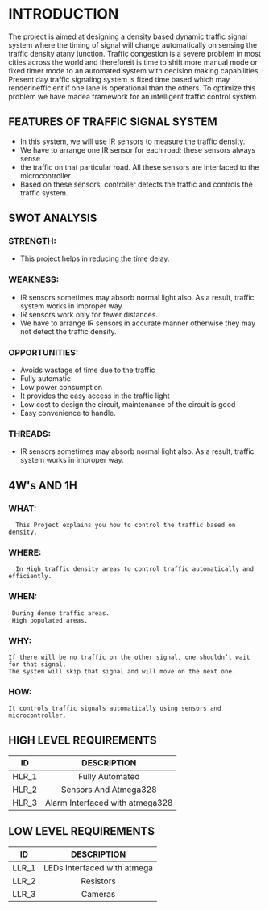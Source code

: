 # INTRODUCTION
The  project  is  aimed  at  designing  a  density based dynamic traffic signal system where the  timing of signal  will  change  automatically  on  sensing  the  traffic density  atany  junction.  Traffic  congestion  is  a  severe problem in most cities across the world and thereforeit is time to shift more manual mode or fixed timer mode to an automated  system  with  decision  making capabilities. Present  day traffic  signaling system  is fixed  time based which  may  renderinefficient  if one  lane  is operational than the others. To optimize this problem we have madea framework  for  an  intelligent  traffic  control  system.

## FEATURES OF TRAFFIC SIGNAL SYSTEM
* In this system, we will use IR sensors to measure the traffic density.
* We have to arrange one IR sensor for each road; these sensors always sense
* the traffic on that particular road. All these sensors are interfaced to the microcontroller.
* Based on these sensors, controller detects the traffic and controls the traffic system.




## SWOT ANALYSIS
### STRENGTH:

* This project helps in reducing the time delay.
### WEAKNESS:

* IR sensors sometimes may absorb normal light also. As a result, traffic system works in improper way.
* IR sensors work only for fewer distances.
* We have to arrange IR sensors in accurate manner otherwise they may not detect the traffic density.

### OPPORTUNITIES:

* Avoids wastage of time due to the traffic
* Fully automatic
* Low power consumption
* It provides the easy access in the traffic light
* Low cost to design the circuit, maintenance of the circuit is good
* Easy convenience to handle.

### THREADS:

* IR sensors sometimes may absorb normal light also. As a result, traffic system works in improper way.


## 4W's AND 1H
### WHAT:

      This Project explains you how to control the traffic based on density.
### WHERE:

      In High traffic density areas to control traffic automatically and efficiently.
### WHEN:

     During dense traffic areas.
     High populated areas.
### WHY:

    If there will be no traffic on the other signal, one shouldn’t wait for that signal. 
    The system will skip that signal and will move on the next one.
### HOW:

    It controls traffic signals automatically using sensors and microcontroller.


## HIGH LEVEL REQUIREMENTS


|ID|	DESCRIPTION|
|:------:|:-------:|
|HLR_1|	Fully Automated	|
|HLR_2|	Sensors And Atmega328|
|HLR_3|	Alarm Interfaced with atmega328|

## LOW LEVEL REQUIREMENTS

|ID |	DESCRIPTION	|
|:------:|:-------:|
|LLR_1|	LEDs Interfaced with atmega|
|LLR_2|	Resistors|
|LLR_3|	Cameras|